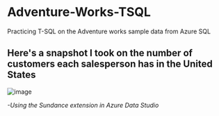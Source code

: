 # Adventure-Works-TSQL
Practicing T-SQL on the Adventure works sample data from Azure SQL

## Here's a snapshot I took on the number of customers each salesperson has in the United States



![image](https://user-images.githubusercontent.com/30465635/188533000-59b4f303-ab8d-4b8d-8ad4-b7d1d714929a.png)

*-Using the Sundance extension in Azure Data Studio*
